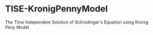# TISE-KronigPennyModel
 The Time Independent Solution of Schrodinger's Equation using Kronig Peny Model
